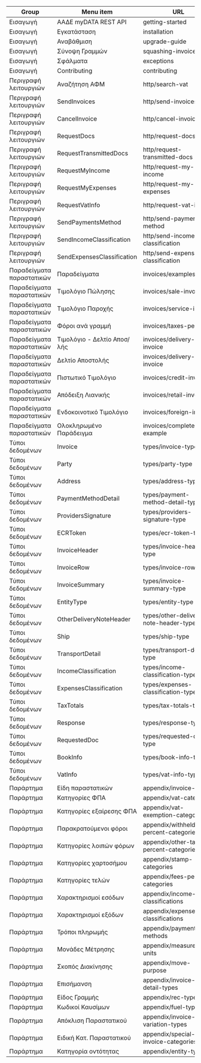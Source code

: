 | Group                     | Menu item                   | URL                                     |
|---------------------------|-----------------------------|-----------------------------------------|
| Εισαγωγή                  | ΑΑΔΕ myDATA REST API        | getting-started                         |
| Εισαγωγή                  | Εγκατάσταση                 | installation                            |
| Εισαγωγή                  | Αναβάθμιση                  | upgrade-guide                           |
| Εισαγωγή                  | Σύνοψη Γραμμών              | squashing-invoice-rows                  |
| Εισαγωγή                  | Σφάλματα                    | exceptions                              |
| Εισαγωγή                  | Contributing                | contributing                            |
| Περιγραφή λειτουργιών     | Αναζήτηση ΑΦΜ               | http/search-vat                         |
| Περιγραφή λειτουργιών     | SendInvoices                | http/send-invoices                      |
| Περιγραφή λειτουργιών     | CancelInvoice               | http/cancel-invoice                     |
| Περιγραφή λειτουργιών     | RequestDocs                 | http/request-docs                       |
| Περιγραφή λειτουργιών     | RequestTransmittedDocs      | http/request-transmitted-docs           |
| Περιγραφή λειτουργιών     | RequestMyIncome             | http/request-my-income                  |
| Περιγραφή λειτουργιών     | RequestMyExpenses           | http/request-my-expenses                |
| Περιγραφή λειτουργιών     | RequestVatInfo              | http/request-vat-info                   |
| Περιγραφή λειτουργιών     | SendPaymentsMethod          | http/send-payments-method               |
| Περιγραφή λειτουργιών     | SendIncomeClassification    | http/send-income-classification         |
| Περιγραφή λειτουργιών     | SendExpensesClassification  | http/send-expenses-classification       |
| Παραδείγματα παραστατικών | Παραδείγματα                | invoices/examples                       |
| Παραδείγματα παραστατικών | Τιμολόγιο Πώλησης           | invoices/sale-invoice                   |
| Παραδείγματα παραστατικών | Τιμολόγιο Παροχής           | invoices/service-invoice                |
| Παραδείγματα παραστατικών | Φόροι ανά γραμμή            | invoices/taxes-per-row                  |
| Παραδείγματα παραστατικών | Τιμολόγιο - Δελτίο Αποσ/λής | invoices/delivery-note-invoice          |
| Παραδείγματα παραστατικών | Δελτίο Αποστολής            | invoices/delivery-invoice               |
| Παραδείγματα παραστατικών | Πιστωτικό Τιμολόγιο         | invoices/credit-invoice                 |
| Παραδείγματα παραστατικών | Απόδειξη Λιανικής           | invoices/retail-invoice                 |
| Παραδείγματα παραστατικών | Ενδοκοινοτικό Τιμολόγιο     | invoices/foreign-invoice                |
| Παραδείγματα παραστατικών | Ολοκληρωμένο Παράδειγμα     | invoices/complete-example               |
| Τύποι δεδομένων           | Invoice                     | types/invoice-type                      |
| Τύποι δεδομένων           | Party                       | types/party-type                        |
| Τύποι δεδομένων           | Address                     | types/address-type                      |
| Τύποι δεδομένων           | PaymentMethodDetail         | types/payment-method-detail-type        |
| Τύποι δεδομένων           | ProvidersSignature          | types/providers-signature-type          |
| Τύποι δεδομένων           | ECRToken                    | types/ecr-token-type                    |
| Τύποι δεδομένων           | InvoiceHeader               | types/invoice-header-type               |
| Τύποι δεδομένων           | InvoiceRow                  | types/invoice-row-type                  |
| Τύποι δεδομένων           | InvoiceSummary              | types/invoice-summary-type              |
| Τύποι δεδομένων           | EntityType                  | types/entity-type                       |
| Τύποι δεδομένων           | OtherDeliveryNoteHeader     | types/other-delivery-note-header-type   |
| Τύποι δεδομένων           | Ship                        | types/ship-type                         |
| Τύποι δεδομένων           | TransportDetail             | types/transport-detail-type             |
| Τύποι δεδομένων           | IncomeClassification        | types/income-classification-type        |
| Τύποι δεδομένων           | ExpensesClassification      | types/expenses-classification-type      |
| Τύποι δεδομένων           | TaxTotals                   | types/tax-totals-type                   |
| Τύποι δεδομένων           | Response                    | types/response-type                     |
| Τύποι δεδομένων           | RequestedDoc                | types/requested-doc-type                |
| Τύποι δεδομένων           | BookInfo                    | types/book-info-type                    |
| Τύποι δεδομένων           | VatInfo                     | types/vat-info-type                     |
| Παράρτημα                 | Είδη παραστατικών           | appendix/invoice-types                  |
| Παράρτημα                 | Κατηγορίες ΦΠΑ              | appendix/vat-categories                 |
| Παράρτημα                 | Κατηγορίες εξαίρεσης ΦΠΑ    | appendix/vat-exemption-categories       |
| Παράρτημα                 | Παρακρατούμενοι φόροι       | appendix/withheld-percent-categories    |
| Παράρτημα                 | Κατηγορίες λοιπών φόρων     | appendix/other-taxes-percent-categories |
| Παράρτημα                 | Κατηγορίες χαρτοσήμου       | appendix/stamp-categories               |
| Παράρτημα                 | Κατηγορίες τελών            | appendix/fees-percent-categories        |
| Παράρτημα                 | Χαρακτηρισμοί εσόδων        | appendix/income-classifications         |
| Παράρτημα                 | Χαρακτηρισμοί εξόδων        | appendix/expenses-classifications       |
| Παράρτημα                 | Τρόποι πληρωμής             | appendix/payment-methods                |
| Παράρτημα                 | Μονάδες Μέτρησης            | appendix/measurement-units              |
| Παράρτημα                 | Σκοπός Διακίνησης           | appendix/move-purpose                   |
| Παράρτημα                 | Επισήμανση                  | appendix/invoice-detail-types           |
| Παράρτημα                 | Είδος Γραμμής               | appendix/rec-types                      |
| Παράρτημα                 | Κωδικοί Καυσίμων            | appendix/fuel-types                     |
| Παράρτημα                 | Απόκλιση Παραστατικού       | appendix/invoice-variation-types        |
| Παράρτημα                 | Ειδική Κατ. Παραστατικού    | appendix/special-invoice-categories     |
| Παράρτημα                 | Κατηγορία οντότητας         | appendix/entity-types                   |
